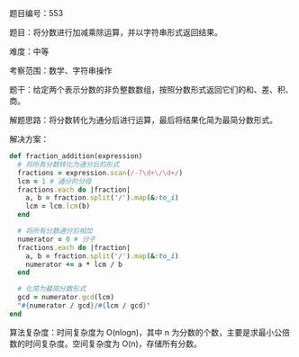 题目编号：553

题目：将分数进行加减乘除运算，并以字符串形式返回结果。

难度：中等

考察范围：数学、字符串操作

题干：给定两个表示分数的非负整数数组，按照分数形式返回它们的和、差、积、商。

解题思路：将分数转化为通分后进行运算，最后将结果化简为最简分数形式。

解决方案：

```ruby
def fraction_addition(expression)
  # 将所有分数转化为通分后的形式
  fractions = expression.scan(/-?\d+\/\d+/)
  lcm = 1 # 通分的分母
  fractions.each do |fraction|
    a, b = fraction.split('/').map(&:to_i)
    lcm = lcm.lcm(b)
  end

  # 将所有分数通分后相加
  numerator = 0 # 分子
  fractions.each do |fraction|
    a, b = fraction.split('/').map(&:to_i)
    numerator += a * lcm / b
  end

  # 化简为最简分数形式
  gcd = numerator.gcd(lcm)
  "#{numerator / gcd}/#{lcm / gcd}"
end
```

算法复杂度：时间复杂度为 O(nlogn)，其中 n 为分数的个数，主要是求最小公倍数的时间复杂度。空间复杂度为 O(n)，存储所有分数。
